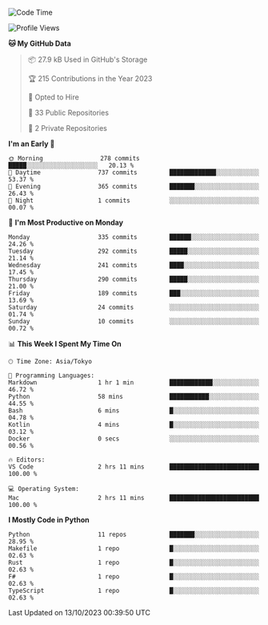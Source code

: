 <!--START_SECTION:waka-->
![Code Time](http://img.shields.io/badge/Code%20Time-719%20hrs-blue)

![Profile Views](http://img.shields.io/badge/Profile%20Views-1-blue)

**🐱 My GitHub Data** 

> 📦 27.9 kB Used in GitHub's Storage 
 > 
> 🏆 215 Contributions in the Year 2023
 > 
> 💼 Opted to Hire
 > 
> 📜 33 Public Repositories 
 > 
> 🔑 2 Private Repositories 
 > 
**I'm an Early 🐤** 

```text
🌞 Morning                278 commits         █████░░░░░░░░░░░░░░░░░░░░   20.13 % 
🌆 Daytime                737 commits         █████████████░░░░░░░░░░░░   53.37 % 
🌃 Evening                365 commits         ███████░░░░░░░░░░░░░░░░░░   26.43 % 
🌙 Night                  1 commits           ░░░░░░░░░░░░░░░░░░░░░░░░░   00.07 % 
```
📅 **I'm Most Productive on Monday** 

```text
Monday                   335 commits         ██████░░░░░░░░░░░░░░░░░░░   24.26 % 
Tuesday                  292 commits         █████░░░░░░░░░░░░░░░░░░░░   21.14 % 
Wednesday                241 commits         ████░░░░░░░░░░░░░░░░░░░░░   17.45 % 
Thursday                 290 commits         █████░░░░░░░░░░░░░░░░░░░░   21.00 % 
Friday                   189 commits         ███░░░░░░░░░░░░░░░░░░░░░░   13.69 % 
Saturday                 24 commits          ░░░░░░░░░░░░░░░░░░░░░░░░░   01.74 % 
Sunday                   10 commits          ░░░░░░░░░░░░░░░░░░░░░░░░░   00.72 % 
```


📊 **This Week I Spent My Time On** 

```text
🕑︎ Time Zone: Asia/Tokyo

💬 Programming Languages: 
Markdown                 1 hr 1 min          ████████████░░░░░░░░░░░░░   46.72 % 
Python                   58 mins             ███████████░░░░░░░░░░░░░░   44.55 % 
Bash                     6 mins              █░░░░░░░░░░░░░░░░░░░░░░░░   04.78 % 
Kotlin                   4 mins              █░░░░░░░░░░░░░░░░░░░░░░░░   03.12 % 
Docker                   0 secs              ░░░░░░░░░░░░░░░░░░░░░░░░░   00.56 % 

🔥 Editors: 
VS Code                  2 hrs 11 mins       █████████████████████████   100.00 % 

💻 Operating System: 
Mac                      2 hrs 11 mins       █████████████████████████   100.00 % 
```

**I Mostly Code in Python** 

```text
Python                   11 repos            ███████░░░░░░░░░░░░░░░░░░   28.95 % 
Makefile                 1 repo              █░░░░░░░░░░░░░░░░░░░░░░░░   02.63 % 
Rust                     1 repo              █░░░░░░░░░░░░░░░░░░░░░░░░   02.63 % 
F#                       1 repo              █░░░░░░░░░░░░░░░░░░░░░░░░   02.63 % 
TypeScript               1 repo              █░░░░░░░░░░░░░░░░░░░░░░░░   02.63 % 
```




 Last Updated on 13/10/2023 00:39:50 UTC
<!--END_SECTION:waka-->
